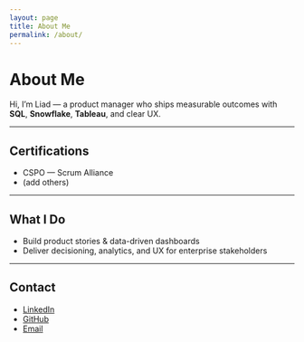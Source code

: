 ```yaml
---
layout: page
title: About Me
permalink: /about/
---
```


# About Me

Hi, I’m Liad — a product manager who ships measurable outcomes with **SQL**, **Snowflake**, **Tableau**, and clear UX.

---

## Certifications
- CSPO — Scrum Alliance
- (add others)

---

## What I Do
- Build product stories & data-driven dashboards  
- Deliver decisioning, analytics, and UX for enterprise stakeholders  

---

## Contact
- [LinkedIn](https://www.linkedin.com/in/your-handle)
- [GitHub](https://github.com/FindLiad)
- [Email](mailto:you@findliad.com)
